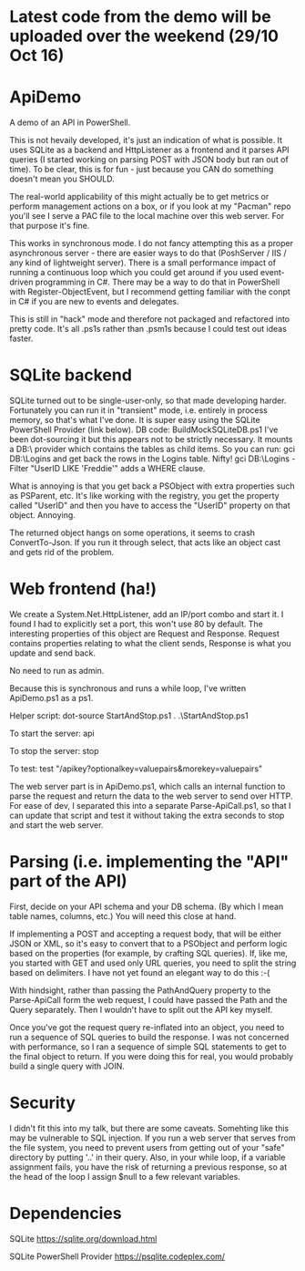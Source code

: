 # Latest code from the demo will be uploaded over the weekend (29/10 Oct 16)

# ApiDemo

A demo of an API in PowerShell.

This is not hevaily developed, it's just an indication of what is possible. It uses SQLite as a backend and HttpListener as a frontend and it parses API queries (I started working on parsing POST with JSON body but ran out of time). To be clear, this is for fun - just because you CAN do something doesn't mean you SHOULD.

The real-world applicability of this might actually be to get metrics or perform management actions on a box, or if you look at my "Pacman" repo you'll see I serve a PAC file to the local machine over this web server. For that purpose it's fine.

This works in synchronous mode. I do not fancy attempting this as a proper asynchronous server - there are easier ways to do that (PoshServer / IIS / any kind of lightweight server). There is a small performance impact of running a continuous loop which you could get around if you used event-driven programming in C#. There may be a way to do that in PowerShell with Register-ObjectEvent, but I recommend getting familiar with the conpt in C# if you are new to events and delegates.

This is still in "hack" mode and therefore not packaged and refactored into pretty code. It's all .ps1s rather than .psm1s because I could test out ideas faster.


# SQLite backend

SQLite turned out to be single-user-only, so that made developing harder. Fortunately you can run it in "transient" mode, i.e. entirely in process memory, so that's what I've done. It is super easy using the SQLite PowerShell Provider (link below). DB code:
    BuildMockSQLiteDB.ps1
I've been dot-sourcing it but this appears not to be strictly necessary. It mounts a DB:\ provider which contains the tables as child items. So you can run:
    gci DB:\Logins
and get back the rows in the Logins table. Nifty!
    gci DB:\Logins -Filter "UserID LIKE 'Freddie'"
adds a WHERE clause.

What is annoying is that you get back a PSObject with extra properties such as PSParent, etc. It's like working with the registry, you get the property called "UserID" and then you have to access the "UserID" property on that object. Annoying.

The returned object hangs on some operations, it seems to crash ConvertTo-Json. If you run it through select, that acts like an object cast and gets rid of the problem.


# Web frontend (ha!)

We create a System.Net.HttpListener, add an IP/port combo and start it. I found I had to explicitly set a port, this won't use 80 by default. The interesting properties of this object are Request and Response. Request contains properties relating to what the client sends, Response is what you update and send back.

No need to run as admin.

Because this is synchronous and runs a while loop, I've written ApiDemo.ps1 as a ps1.

Helper script: dot-source StartAndStop.ps1
   . .\StartAndStop.ps1

To start the server:
    api

To stop the server:
   stop
   
To test:
   test "/apikey?optionalkey=valuepairs&morekey=valuepairs"
    
The web server part is in ApiDemo.ps1, which calls an internal function to parse the request and return the data to the web server to send over HTTP. For ease of dev, I separated this into a separate Parse-ApiCall.ps1, so that I can update that script and test it without taking the extra seconds to stop and start the web server.


# Parsing (i.e. implementing the "API" part of the API)

First, decide on your API schema and your DB schema. (By which I mean table names, columns, etc.) You will need this close at hand.

If implementing a POST and accepting a request body, that will be either JSON or XML, so it's easy to convert that to a PSObject and perform logic based on the properties (for example, by crafting SQL queries). If, like me, you started with GET and used only URL queries, you need to split the string based on delimiters. I have not yet found an elegant way to do this :-(

With hindsight, rather than passing the PathAndQuery property to the Parse-ApiCall form the web request, I could have passed the Path and the Query separately. Then I wouldn't have to split out the API key myself.

Once you've got the request query re-inflated into an object, you need to run a sequence of SQL queries to build the response. I was not concerned with performance, so I ran a sequence of simple SQL statements to get to the final object to return. If you were doing this for real, you would probably build a single query with JOIN.


# Security

I didn't fit this into my talk, but there are some caveats. Somehting like this may be vulnerable to SQL injection. If you run a web server that serves from the file system, you need to prevent users from getting out of your "safe" directory by putting '..' in their query. Also, in your while loop, if a variable assignment fails, you have the risk of returning a previous response, so at the head of the loop I assign $null to a few relevant variables.


# Dependencies

SQLite
https://sqlite.org/download.html

SQLite PowerShell Provider
https://psqlite.codeplex.com/
